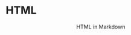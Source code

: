 # HTML

<p align="center">HTML in Markdown</p>


<!--

# How To Markdown  

## HTML (Exercise 11 of 12)  

 If you want to style something more than is allowed in Markdown, you can  
 use raw HTML in your Markdown and it'll work pretty well.  

    <p align="center">Centered text works well!</p>  

 And you will get a centered paragraph.  

 Sometimes it's helpful, but be careful! Markdown inside HTML won't be  
 rendered! That means if you write something like this:  

    <span>Markdown **won't** work here!</span>  

 It won't work.  

## THE CHALLENGE  

 Add HTML as the first-level heading.  

 Below, use HTML for centering this text:  

    HTML in Markdown  

    # Works!

     You can use HTML for creating anything you want: definition lists,
     embedding posts from social networks, embedding videos from YouTube, etc.
     Just type HTML tags right in your Markdown document and see how it works.

-->
